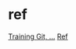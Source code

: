 # ref
[Training Git, ...](https://github.com/foez-ahmed-dsi/DSi_DV_Training.git)
[Ref](https://github.com/squared-studio/SystemVerilog.git)
